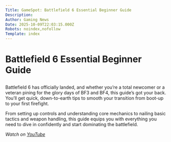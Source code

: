 ```yaml
---
Title: GameSpot: Battlefield 6 Essential Beginner Guide
Description: 
Author: Gaming News
Date: 2025-10-09T22:03:15.000Z
Robots: noindex,nofollow
Template: index
---
```

<h1>
  
  
  Battlefield 6 Essential Beginner Guide
</h1>

<p>Battlefield 6 has officially landed, and whether you’re a total newcomer or a veteran pining for the glory days of BF3 and BF4, this guide’s got your back. You’ll get quick, down-to-earth tips to smooth your transition from boot-up to your first firefight.</p>

<p>From setting up controls and understanding core mechanics to nailing basic tactics and weapon handling, this guide equips you with everything you need to dive in confidently and start dominating the battlefield.</p>

<p><em>Watch on <a href="https://www.youtube.com/watch?v=QdSwDI9AvGw" rel="noopener noreferrer">YouTube</a></em></p>

